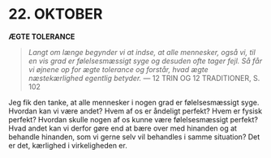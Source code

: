 # 22. OKTOBER

**ÆGTE TOLERANCE**

> *Langt om længe begynder vi at indse, at alle mennesker, også vi, til en vis grad er følelsesmæssigt syge og desuden ofte tager fejl. Så får vi øjnene op for ægte tolerance og forstår, hvad ægte næstekærlighed egentlig betyder.*
> — 12 TRIN OG 12 TRADITIONER, S. 102

Jeg fik den tanke, at alle mennesker i nogen grad er følelsesmæssigt syge. Hvordan kan vi være andet? Hvem af os er åndeligt perfekt? Hvem er fysisk perfekt? Hvordan skulle nogen af os kunne være følelsesmæssigt perfekt? Hvad andet kan vi derfor gøre end at bære over med hinanden og at behandle hinanden, som vi gerne selv vil behandles i samme situation? Det er det, kærlighed i virkeligheden er.

